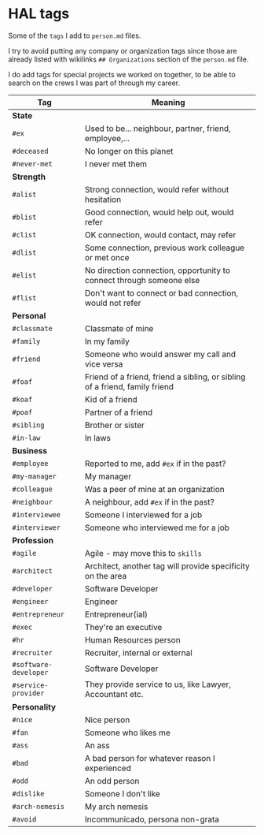 # HAL tags

Some of the `tags` I add to `person.md` files.

I try to avoid putting any company or organization tags since those are already listed with wikilinks `## Organizations` section of the `person.md` file.

I do add tags for special projects we worked on together, to be able to search on the crews I was part of through my career.

| Tag | Meaning |
| ---- | ---- |
| **State** |  |
| `#ex` | Used to be... neighbour, partner, friend, employee,... |
| `#deceased` | No longer on this planet |
| `#never-met` | I never met them |
| **Strength** |  |
| `#alist` | Strong connection, would refer without hesitation |
| `#blist` | Good connection, would help out, would refer |
| `#clist` | OK connection, would contact, may refer |
| `#dlist` | Some connection, previous work colleague or met once |
| `#elist` | No direction connection, opportunity to connect through someone else |
| `#flist` | Don't want to connect or bad connection, would not refer |
| **Personal** |  |
| `#classmate` | Classmate of mine |
| `#family` | In my family |
| `#friend` | Someone who would answer my call and vice versa |
| `#foaf` | Friend of a friend, friend a sibling, or sibling of a friend, family friend |
| `#koaf` | Kid of a friend |
| `#poaf` | Partner of a friend |
| `#sibling` | Brother or sister |
| `#in-law` | In laws |
| **Business** |  |
| `#employee` | Reported to me, add `#ex` if in the past? |
| `#my-manager` | My manager |
| `#colleague` | Was a peer of mine at an organization |
| `#neighbour` | A neighbour, add `#ex` if in the past? |
| `#interviewee` | Someone I interviewed for a job |
| `#interviewer` | Someone who interviewed me for a job |
| **Profession** |  |
| `#agile` | Agile - may move this to `skills`  |
| `#architect` | Architect, another tag will provide specificity on the area |
| `#developer` | Software Developer |
| `#engineer` | Engineer |
| `#entrepreneur` | Entrepreneur(ial) |
| `#exec` | They're an executive |
| `#hr` | Human Resources person |
| `#recruiter` | Recruiter, internal or external |
| `#software-developer` | Software Developer |
| `#service-provider` | They provide service to us, like Lawyer, Accountant etc. |
| **Personality** |  |
| `#nice` | Nice person |
| `#fan` | Someone who likes me |
| `#ass` | An ass |
| `#bad` | A bad person for whatever reason I experienced |
| `#odd` | An odd person |
| `#dislike` | Someone I don't like |
| `#arch-nemesis` | My arch nemesis |
| `#avoid` | Incommunicado, persona non-grata |
